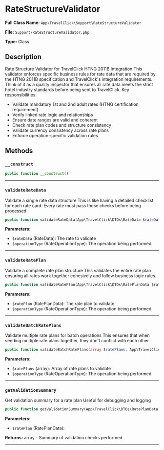 # RateStructureValidator

**Full Class Name:** `App\TravelClick\Support\RateStructureValidator`

**File:** `Support/RateStructureValidator.php`

**Type:** Class

## Description

Rate Structure Validator for TravelClick HTNG 2011B Integration
This validator enforces specific business rules for rate data that are required
by the HTNG 2011B specification and TravelClick's integration requirements.
Think of it as a quality inspector that ensures all rate data meets the
strict hotel industry standards before being sent to TravelClick.
Key responsibilities:
- Validate mandatory 1st and 2nd adult rates (HTNG certification requirement)
- Verify linked rate logic and relationships
- Ensure date ranges are valid and coherent
- Check rate plan codes and structure consistency
- Validate currency consistency across rate plans
- Enforce operation-specific validation rules

## Methods

### `__construct`

```php
public function __construct()
```

---

### `validateRateData`

Validate a single rate data structure
This is like having a detailed checklist for each rate card.
Every rate must pass these checks before being processed.

```php
public function validateRateData(App\TravelClick\DTOs\RateData $rateData, App\TravelClick\Enums\RateOperationType $operationType): void
```

**Parameters:**

- `$rateData` (RateData): The rate to validate
- `$operationType` (RateOperationType): The operation being performed

---

### `validateRatePlan`

Validate a complete rate plan structure
This validates the entire rate plan ensuring all rates work together
cohesively and follow business logic rules.

```php
public function validateRatePlan(App\TravelClick\DTOs\RatePlanData $ratePlan, App\TravelClick\Enums\RateOperationType $operationType): void
```

**Parameters:**

- `$ratePlan` (RatePlanData): The rate plan to validate
- `$operationType` (RateOperationType): The operation being performed

---

### `validateBatchRatePlans`

Validate multiple rate plans for batch operations
This ensures that when sending multiple rate plans together,
they don't conflict with each other.

```php
public function validateBatchRatePlans(array $ratePlans, App\TravelClick\Enums\RateOperationType $operationType): void
```

**Parameters:**

- `$ratePlans` (array<RatePlanData>): Array of rate plans to validate
- `$operationType` (RateOperationType): The operation being performed

---

### `getValidationSummary`

Get validation summary for a rate plan
Useful for debugging and logging

```php
public function getValidationSummary(App\TravelClick\DTOs\RatePlanData $ratePlan): array
```

**Parameters:**

- `$ratePlan` (RatePlanData): 

**Returns:** array - Summary of validation checks performed

---

